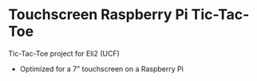 # Touchscreen Raspberry Pi Tic-Tac-Toe
Tic-Tac-Toe project for Eli2 (UCF)
- Optimized for a 7" touchscreen on a Raspberry Pi
